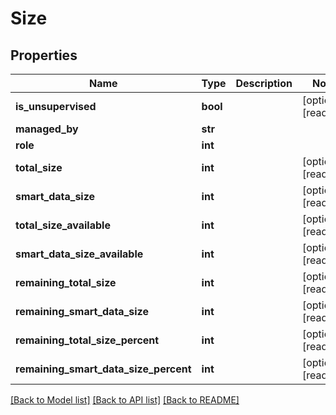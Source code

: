 # Size

## Properties
Name | Type | Description | Notes
------------ | ------------- | ------------- | -------------
**is_unsupervised** | **bool** |  | [optional] [readonly] 
**managed_by** | **str** |  | 
**role** | **int** |  | 
**total_size** | **int** |  | [optional] [readonly] 
**smart_data_size** | **int** |  | [optional] [readonly] 
**total_size_available** | **int** |  | [optional] [readonly] 
**smart_data_size_available** | **int** |  | [optional] [readonly] 
**remaining_total_size** | **int** |  | [optional] [readonly] 
**remaining_smart_data_size** | **int** |  | [optional] [readonly] 
**remaining_total_size_percent** | **int** |  | [optional] [readonly] 
**remaining_smart_data_size_percent** | **int** |  | [optional] [readonly] 

[[Back to Model list]](../README.md#documentation-for-models) [[Back to API list]](../README.md#documentation-for-api-endpoints) [[Back to README]](../README.md)


